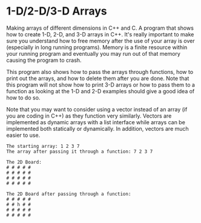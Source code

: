 # 1-D/2-D/3-D Arrays
Making arrays of different dimensions in C++ and C. A program that shows how to create 1-D, 2-D, and 3-D arrays in C++. It's really important to make sure you understand how to free memory after the use of your array is over (especially in long running programs). Memory is a finite resource within your running program and eventually you may run out of that memory causing the program to crash.

This program also shows how to pass the arrays through functions, how to print out the arrays, and how to delete them after you are done.
Note that this program will not show how to print 3-D arrays or how to pass them to a function as looking at the 1-D and 2-D examples should give a good idea of how to do so.

Note that you may want to consider using a vector instead of an array (if you are coding in C++) as they function very similarly. Vectors are implemented as dynamic arrays with a list interface while arrays can be implemented both statically or dynamically. In addition, vectors are much easier to use.

```
The starting array: 1 2 3 7 
The array after passing it through a function: 7 2 3 7 

The 2D Board:
# # # # #
# # # # #
# # # # #
# # # # #

The 2D Board after passing through a function:
# # # # #
# # h # #
# # # # #
# # # # #
```
